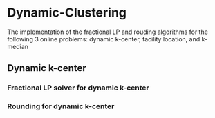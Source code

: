 # Dynamic-Clustering
The implementation of the fractional LP and rouding algorithms for the following 3 online problems: dynamic k-center, facility location, and k-median 

## Dynamic k-center

### Fractional LP solver for dynamic k-center

### Rounding for dynamic k-center
